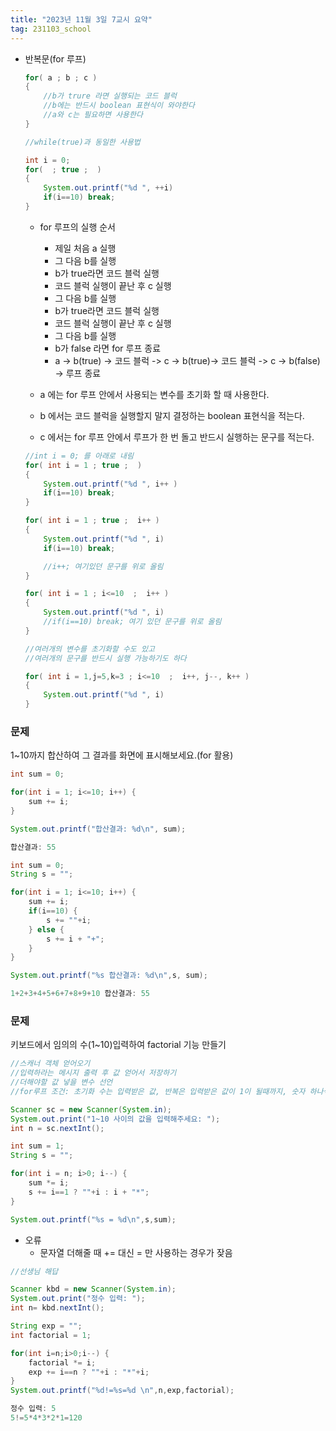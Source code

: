 ```yaml
---
title: "2023년 11월 3일 7교시 요약"
tag: 231103_school
---
```


- 반복문(for 루프)
    ```java
    for( a ; b ; c ) 
    {
        //b가 trure 라면 실행되는 코드 블럭
        //b에는 반드시 boolean 표현식이 와야한다
        //a와 c는 필요하면 사용한다
    }
    ```
    ```java
    //while(true)과 동일한 사용법

    int i = 0;
    for(  ; true ;  ) 
    {
        System.out.printf("%d ", ++i)
        if(i==10) break;
    }
    ```
    - for 루프의 실행 순서
      - 제일 처음 a 실행
      - 그 다음 b를 실행
      - b가 true라면 코드 블럭 실행
      - 코드 블럭 실행이 끝난 후 c 실행
      - 그 다음 b를 실행
      - b가 true라면 코드 블럭 실행 
      - 코드 블럭 실행이 끝난 후 c 실행
      - 그 다음 b를 실행
      - b가 false 라면 for 루프 종료
      - a -> b(true) -> 코드 블럭 -> c -> b(true)-> 코드 블럭 -> c -> b(false) -> 루프 종료

    - a 에는 for 루프 안에서 사용되는 변수를 초기화 할 때 사용한다.
    - b 에서는 코드 블럭을 실행할지 말지 결정하는 boolean 표현식을 적는다.
    - c 에서는 for 루프 안에서 루프가 한 번 돌고 반드시 실행하는 문구를 적는다.

    ```java
    //int i = 0; 를 아래로 내림
    for( int i = 1 ; true ;  ) 
    {
        System.out.printf("%d ", i++ )
        if(i==10) break;
    }
    ```
    ```java
    for( int i = 1 ; true ;  i++ ) 
    {
        System.out.printf("%d ", i)
        if(i==10) break;

        //i++; 여기있던 문구를 위로 올림
    }
    ```
    ```java
    for( int i = 1 ; i<=10  ;  i++ )
    {
        System.out.printf("%d ", i)
        //if(i==10) break; 여기 있던 문구를 위로 올림
    }
    ```
    ```java
    //여러개의 변수를 초기화할 수도 있고
    //여러개의 문구를 반드시 실행 가능하기도 하다

    for( int i = 1,j=5,k=3 ; i<=10  ;  i++, j--, k++ ) 
    {
        System.out.printf("%d ", i)
    }
    ```
    
### 문제

1~10까지 합산하여 그 결과를 화면에 표시해보세요.(for 활용)

```java
int sum = 0;

for(int i = 1; i<=10; i++) {
    sum += i;
}

System.out.printf("합산결과: %d\n", sum);
```
```java
합산결과: 55
```
```java
int sum = 0;
String s = "";

for(int i = 1; i<=10; i++) {
    sum += i;
    if(i==10) {
        s += ""+i;
    } else {
        s += i + "+";
    }
}

System.out.printf("%s 합산결과: %d\n",s, sum);
```
```java
1+2+3+4+5+6+7+8+9+10 합산결과: 55
```

### 문제
키보드에서 임의의 수(1~10)입력하여 factorial 기능 만들기
```java
//스캐너 객체 얻어오기
//입력하라는 메시지 출력 후 값 얻어서 저장하기
//더해야할 값 넣을 변수 선언
//for루프 조건: 초기화 수는 입력받은 값, 반복은 입력받은 값이 1이 될때까지, 숫자 하나씩 내려주기

Scanner sc = new Scanner(System.in);
System.out.print("1~10 사이의 값을 입력해주세요: ");
int n = sc.nextInt();

int sum = 1;
String s = "";

for(int i = n; i>0; i--) {
    sum *= i;
    s += i==1 ? ""+i : i + "*";
}

System.out.printf("%s = %d\n",s,sum);
```
- 오류
  - 문자열 더해줄 때 += 대신 = 만 사용하는 경우가 잦음

```java
//선생님 해답

Scanner kbd = new Scanner(System.in);
System.out.print("정수 입력: ");
int n= kbd.nextInt();

String exp = "";
int factorial = 1;

for(int i=n;i>0;i--) {
    factorial *= i;
    exp += i==n ? ""+i : "*"+i;
}
System.out.printf("%d!=%s=%d \n",n,exp,factorial);
```
```java
정수 입력: 5
5!=5*4*3*2*1=120 
```